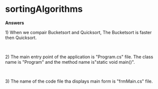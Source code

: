 # sortingAlgorithms
<b>Answers</b></br>
<p>1) When we compair Bucketsort and Quicksort, The Bucketsort is faster then Quicksort.</p></br>
<p>2) The main entry point of the application is "Program.cs" file. The class name is "Program" and the method name is"static void main()".</p></br>
<p>3) The name of the code file tha displays main form is "frmMain.cs" file.</p></br>
